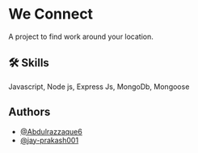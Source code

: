 
# We Connect

A project to find work around your location.

## 🛠 Skills
Javascript, Node js, Express Js, MongoDb, Mongoose


## Authors

- [@Abdulrazzaque6](https://github.com/Abdulrazzaque6)
- [@jay-prakash001](https://github.com/jay-prakash001)

